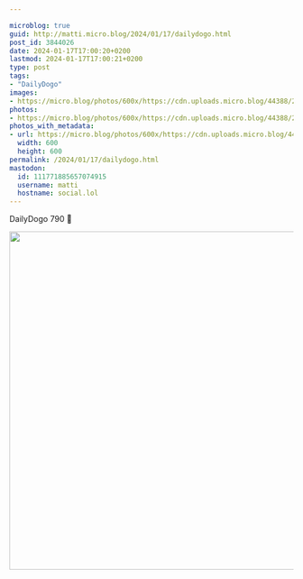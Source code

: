 ```yaml
---

microblog: true
guid: http://matti.micro.blog/2024/01/17/dailydogo.html
post_id: 3844026
date: 2024-01-17T17:00:20+0200
lastmod: 2024-01-17T17:00:21+0200
type: post
tags:
- "DailyDogo"
images:
- https://micro.blog/photos/600x/https://cdn.uploads.micro.blog/44388/2024/40e90a4e3db54ee39472c583509b4f44.jpg
photos:
- https://micro.blog/photos/600x/https://cdn.uploads.micro.blog/44388/2024/40e90a4e3db54ee39472c583509b4f44.jpg
photos_with_metadata:
- url: https://micro.blog/photos/600x/https://cdn.uploads.micro.blog/44388/2024/40e90a4e3db54ee39472c583509b4f44.jpg
  width: 600
  height: 600
permalink: /2024/01/17/dailydogo.html
mastodon:
  id: 111771885657074915
  username: matti
  hostname: social.lol
---
```

DailyDogo 790 🐶

<img src="/media/uploads/2024/40e90a4e3db54ee39472c583509b4f44.jpg" width="600" height="600" alt="" />
